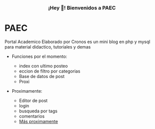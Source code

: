 <h3 align="center">¡Hey 👋! Bienvenidos a PAEC</h3>

# PAEC
Portal Academico Elaborado por Cronos es un mini blog en php y mysql para material didactico, tutoriales y demas

* Funciones por el momento:

    - index con ultimo posteo
    - eccion de filtro por categorias
    - Base de datos de post
    - Proxi

* Proximamente:

    - Editor de post
    - login
    - busqueda por tags
    - comentarios
    - [Más proximamente](https://github.com/SOFT-cRONOS/PAEC)